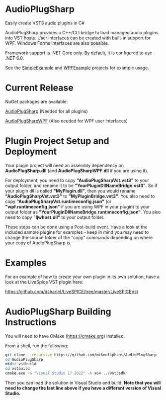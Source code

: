 # AudioPlugSharp
Easily create VST3 audio plugins in C#

AudioPlugSharp provides a C++/CLI bridge to load managed audio plugins into VST hosts. User interfaces can be created with built-in support for WPF. Windows Forms interfaces are also possible.

Framework support is .NET Core only. By default, it is configured to use .NET 6.0.

See the [SimpleExample](https://github.com/mikeoliphant/AudioPlugSharp/blob/master/SimpleExample/SimpleExamplePlugin.cs) and [WPFExample](https://github.com/mikeoliphant/AudioPlugSharp/blob/master/WPFExample/WPFExamplePlugin.cs) projects for example usage.

# Current Release

NuGet packages are available:

[AudioPlugSharp](https://www.nuget.org/packages/AudioPlugSharp) (Needed for all plugins)

[AudioPlugSharpWPF](https://www.nuget.org/packages/AudioPlugSharpWPF)  (Also needed for WPF user interfaces)

# Plugin Project Setup and Deployment

Your plugin project will need an assembly dependency on **AudioPlugSharp.dll** (and **AudioPlugSharpWPF.dll** if you are using it).

For deployment, you need to copy **"AudioPlugSharpVst.vst3"** to your output folder, and rename it to be **"YourPluginDllNameBridge.vst3"**. So if your plugin dll is called **"MyPlugin.dll"**, then you would rename **"AudioPlugSharpVst.vst3"** to **"MyPluginBridge.vst3"**. You also need to copy **"AudioPlugSharpVst.runtimeconfig.json"** (or **"wpf.runtimeconfig.json"** if you are using WPF in your plugin) to your output folder as **"YourPluginDllNameBridge.runtimeconfig.json"**. You also need to copy **"Ijwhost.dll"** to your output folder.
  
These steps can be done using a Post-build event. Have a look at the included sample plugins for examples - keep in mind you may need to change the source folder of the "copy" commands depending on where your copy of AudioPlugSharp is.

# Examples

For an example of how to create your own plugin in its own solution, have a look at the LiveSpice VST plugin here:

https://github.com/dsharlet/LiveSPICE/tree/master/LiveSPICEVst

# AudioPlugSharp Building Instructions

You will need to have CMake (https://cmake.org) installed.

From a shell, run the following:

```bash
git clone --recursive https://github.com/mikeoliphant/AudioPlugSharp
cd AudioPlugSharp
mkdir vstbuild
cd vstbuild
cmake.exe -G "Visual Studio 17 2022" -A x64 ../vst3sdk
```

Then you can load the solution in Visual Studio and build. **Note that you will need to change the last line above if you have a different version of Visual Studio.**

